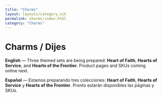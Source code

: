 ```yaml
---
title: "Charms"
layout: layouts/category.njk
permalink: charms/index.html
category: "Charms"
---
```


# Charms / Dijes

**English** — Three themed sets are being prepared: **Heart of Faith**, **Hearts of Service**, and **Hearts of the Frontier**. Product pages and SKUs coming online next.

**Español** — Estamos preparando tres colecciones: **Heart of Faith**, **Hearts of Service** y **Hearts of the Frontier**. Pronto estarán disponibles las páginas y SKUs.
